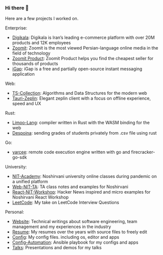 ### Hi there 👋

Here are a few projects I worked on.

Enterprise:
- [Digikala](https://www.digikala.com/): Digikala is Iran’s leading e-commerce platform with over 20M products and 12K employees
- [Zoomit](https://zoomit.ir/): Zoomit is the most viewed Persian-language online media in the field of technology
- [Zoomit Product](https://zoomit.ir/product): Zoomit Product helps you find the cheapest seller for thousands of products
- [iGap](https://web.igap.net): iGap is a free and partially open-source instant messaging application

Web:
- [TS-Collection](https://github.com/always-maap/TS-Collection): Algorithms and Data Structures for the modern web
- [Tauri-Zeplin](https://github.com/always-maap/Tauri-Zeplin): Elegant zeplin client with a focus on offline experience, speed and UX

Rust:
- [Limoo-Lang](https://github.com/always-maap/Limoo-Lang): compiler written in Rust with the WASM binding for the web
- [Despoina](https://github.com/always-maap/Despoina): sending grades of students privately from .csv file using rust

Go:
- [yarcee](https://github.com/always-maap/yarcee): remote code execution engine written with go and firecracker-go-sdk

University:
- [NIT-Academy](https://github.com/always-maap/NIT-Academy): Noshirvani university online classes during pandemic on a unified platform
- [Web-NIT-TA](https://github.com/always-maap/Web-NIT-TA): TA class notes and examples for Noshirvani
- [React-NIT-Workshop](https://github.com/always-maap/React-NIT-Workshop): Hacker News inspired and micro examples for Noshirvani React Workshop
- [LeetCode](https://github.com/always-maap/LeetCode): My take on LeetCode Interview Questions

Personal:
- [Website](https://github.com/always-maap/Website): Technical writings about software engineering, team management and my experiences in the industry
- [Resume](https://github.com/always-maap/Resume): My resumes over the years with source files to freely edit
- [Config](https://github.com/always-maap/Config): My config files. including os, editor and apps
- [Config-Automation](https://github.com/always-maap/Config-Automation): Ansible playbook for my configs and apps
- [Talks](https://github.com/always-maap/Talks): Presentations and demos for my talks

